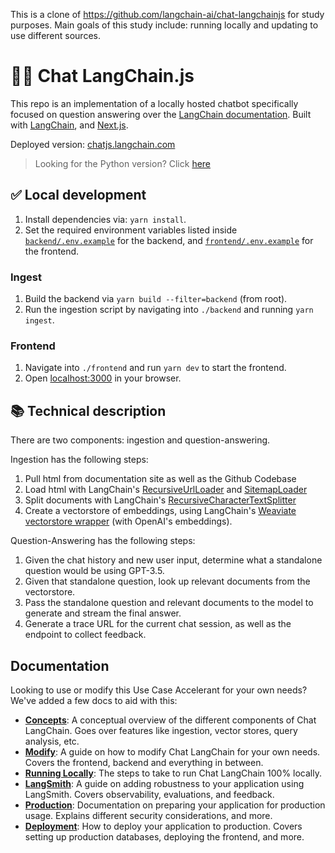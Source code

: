 This is a clone of https://github.com/langchain-ai/chat-langchainjs for study purposes.
Main goals of this study include: running locally and updating to use different sources.

# 🦜️🔗 Chat LangChain.js

This repo is an implementation of a locally hosted chatbot specifically focused on question answering over the [LangChain documentation](https://langchain.readthedocs.io/en/latest/).
Built with [LangChain](https://github.com/langchain-ai/langchainjs/), and [Next.js](https://nextjs.org).

Deployed version: [chatjs.langchain.com](https://chatjs.langchain.com)

> Looking for the Python version? Click [here](https://github.com/langchain-ai/chat-langchain)

## ✅ Local development
1. Install dependencies via: `yarn install`.
2. Set the required environment variables listed inside [`backend/.env.example`](backend/.env.example) for the backend, and [`frontend/.env.example`](frontend/.env.example) for the frontend.

### Ingest
1. Build the backend via `yarn build --filter=backend` (from root).
2. Run the ingestion script by navigating into `./backend` and running `yarn ingest`.

### Frontend
1. Navigate into `./frontend` and run `yarn dev` to start the frontend.
2. Open [localhost:3000](http://localhost:3000) in your browser.

## 📚 Technical description

There are two components: ingestion and question-answering.

Ingestion has the following steps:

1. Pull html from documentation site as well as the Github Codebase
2. Load html with LangChain's [RecursiveUrlLoader](https://api.js.langchain.com/classes/langchain_document_loaders_web_recursive_url.RecursiveUrlLoader.html) and [SitemapLoader](https://js.langchain.com/docs/integrations/document_loaders/web_loaders/sitemap)
3. Split documents with LangChain's [RecursiveCharacterTextSplitter](https://js.langchain.com/docs/modules/data_connection/document_transformers/recursive_text_splitter)
4. Create a vectorstore of embeddings, using LangChain's [Weaviate vectorstore wrapper](https://js.langchain.com/docs/integrations/vectorstores/weaviate) (with OpenAI's embeddings).

Question-Answering has the following steps:

1. Given the chat history and new user input, determine what a standalone question would be using GPT-3.5.
2. Given that standalone question, look up relevant documents from the vectorstore.
3. Pass the standalone question and relevant documents to the model to generate and stream the final answer.
4. Generate a trace URL for the current chat session, as well as the endpoint to collect feedback.

## Documentation

Looking to use or modify this Use Case Accelerant for your own needs? We've added a few docs to aid with this:

- **[Concepts](./CONCEPTS.md)**: A conceptual overview of the different components of Chat LangChain. Goes over features like ingestion, vector stores, query analysis, etc.
- **[Modify](./MODIFY.md)**: A guide on how to modify Chat LangChain for your own needs. Covers the frontend, backend and everything in between.
- **[Running Locally](./RUN_LOCALLY.md)**: The steps to take to run Chat LangChain 100% locally.
- **[LangSmith](./LANGSMITH.md)**: A guide on adding robustness to your application using LangSmith. Covers observability, evaluations, and feedback.
- **[Production](./PRODUCTION.md)**: Documentation on preparing your application for production usage. Explains different security considerations, and more.
- **[Deployment](./DEPLOYMENT.md)**: How to deploy your application to production. Covers setting up production databases, deploying the frontend, and more.
